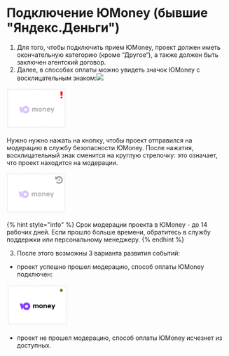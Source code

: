 # Подключение ЮMoney \(бывшие "Яндекс.Деньги"\)



1. Для того, чтобы подключить прием ЮMoney, проект должен иметь окончательную категорию \(кроме “Другое“\), а также должен быть заключен агентский договор. 
2. Далее, в способах оплаты можно увидеть значок ЮMoney с восклицательным знаком:![](blob:https://unitpay.atlassian.net/aff6d953-b816-4b81-b9e1-9ca5d922cec6#media-blob-url=true&id=8baa6d12-cb85-4fe8-9d6b-2e548bced770&collection=contentId-1076002832&contextId=1076002832&mimeType=image%2Fpng&name=image-20201029-092400.png&size=5627&width=106&height=72)

![](../.gitbook/assets/08ce85cc5454c0c38b5ceb07eeba32fe.png)

Нужно нужно нажать на кнопку, чтобы проект отправился на модерацию в службу безопасности ЮMoney. После нажатия, восклицательный знак сменится на круглую стрелочку: это означает, что проект находится на модерации.

![](../.gitbook/assets/34f70e720486423195dd23017311c967.png)

{% hint style="info" %}
Срок модерации проекта в ЮMoney - до 14 рабочих дней. Если прошло больше времени, обратитесь в службу поддержки или персональному менеджеру.
{% endhint %}

3. После этого возможны 3 варианта развития событий:

* проект успешно прошел модерацию, способ оплаты ЮMoney подключен:

![](../.gitbook/assets/3beca596b97734bcc3481108109b83a0.png)

* проект не прошел модерацию, способ оплаты ЮMoney исчезнет из доступных.

